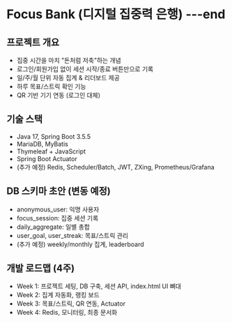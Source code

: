 # Focus Bank (디지털 집중력 은행) ---end

## 프로젝트 개요
- 집중 시간을 마치 "돈처럼 저축"하는 개념
- 로그인/회원가입 없이 세션 시작/종료 버튼만으로 기록
- 일/주/월 단위 자동 집계 & 리더보드 제공
- 하루 목표/스트릭 확인 기능
- QR 기반 기기 연동 (로그인 대체)

## 기술 스택
- Java 17, Spring Boot 3.5.5
- MariaDB, MyBatis
- Thymeleaf + JavaScript
- Spring Boot Actuator
- (추가 예정) Redis, Scheduler/Batch, JWT, ZXing, Prometheus/Grafana

## DB 스키마 초안 (변동 예정)
- anonymous_user: 익명 사용자
- focus_session: 집중 세션 기록
- daily_aggregate: 일별 총합
- user_goal, user_streak: 목표/스트릭 관리
- (추가 예정) weekly/monthly 집계, leaderboard

## 개발 로드맵 (4주)
- Week 1: 프로젝트 세팅, DB 구축, 세션 API, index.html UI 뼈대
- Week 2: 집계 자동화, 랭킹 보드
- Week 3: 목표/스트릭, QR 연동, Actuator
- Week 4: Redis, 모니터링, 최종 문서화
